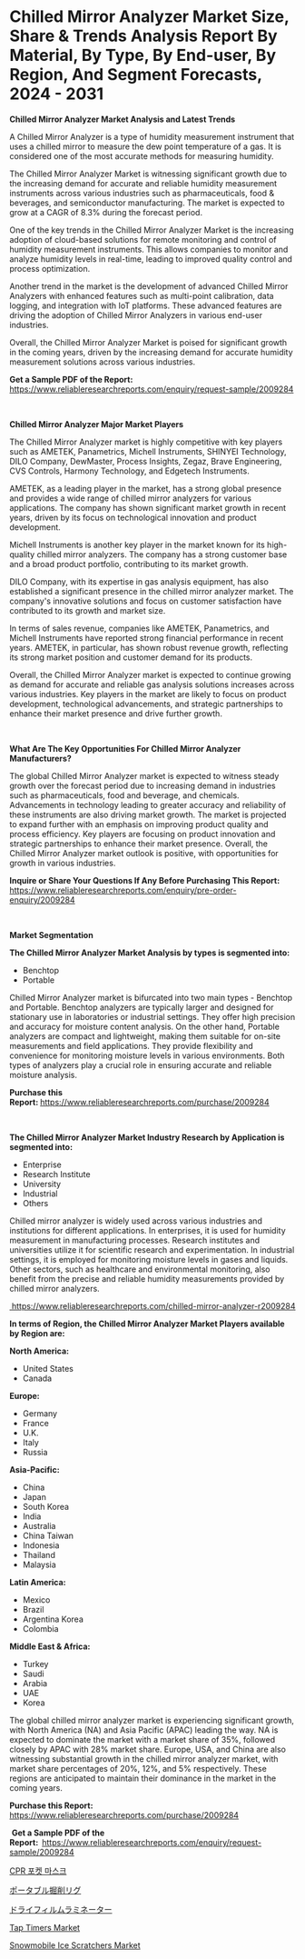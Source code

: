 <p><h1>Chilled Mirror Analyzer Market Size, Share & Trends Analysis Report By Material, By Type, By End-user, By Region, And Segment Forecasts, 2024 - 2031</h1></p><p><strong>Chilled Mirror Analyzer Market Analysis and Latest Trends</strong></p>
<p><p>A Chilled Mirror Analyzer is a type of humidity measurement instrument that uses a chilled mirror to measure the dew point temperature of a gas. It is considered one of the most accurate methods for measuring humidity.</p><p>The Chilled Mirror Analyzer Market is witnessing significant growth due to the increasing demand for accurate and reliable humidity measurement instruments across various industries such as pharmaceuticals, food & beverages, and semiconductor manufacturing. The market is expected to grow at a CAGR of 8.3% during the forecast period.</p><p>One of the key trends in the Chilled Mirror Analyzer Market is the increasing adoption of cloud-based solutions for remote monitoring and control of humidity measurement instruments. This allows companies to monitor and analyze humidity levels in real-time, leading to improved quality control and process optimization.</p><p>Another trend in the market is the development of advanced Chilled Mirror Analyzers with enhanced features such as multi-point calibration, data logging, and integration with IoT platforms. These advanced features are driving the adoption of Chilled Mirror Analyzers in various end-user industries.</p><p>Overall, the Chilled Mirror Analyzer Market is poised for significant growth in the coming years, driven by the increasing demand for accurate humidity measurement solutions across various industries.</p></p>
<p><strong>Get a Sample PDF of the Report:&nbsp;</strong> <a href="https://www.reliableresearchreports.com/enquiry/request-sample/2009284">https://www.reliableresearchreports.com/enquiry/request-sample/2009284</a></p>
<p>&nbsp;</p>
<p><strong>Chilled Mirror Analyzer Major Market Players</strong></p>
<p><p>The Chilled Mirror Analyzer market is highly competitive with key players such as AMETEK, Panametrics, Michell Instruments, SHINYEI Technology, DILO Company, DewMaster, Process Insights, Zegaz, Brave Engineering, CVS Controls, Harmony Technology, and Edgetech Instruments. </p><p>AMETEK, as a leading player in the market, has a strong global presence and provides a wide range of chilled mirror analyzers for various applications. The company has shown significant market growth in recent years, driven by its focus on technological innovation and product development.</p><p>Michell Instruments is another key player in the market known for its high-quality chilled mirror analyzers. The company has a strong customer base and a broad product portfolio, contributing to its market growth.</p><p>DILO Company, with its expertise in gas analysis equipment, has also established a significant presence in the chilled mirror analyzer market. The company's innovative solutions and focus on customer satisfaction have contributed to its growth and market size.</p><p>In terms of sales revenue, companies like AMETEK, Panametrics, and Michell Instruments have reported strong financial performance in recent years. AMETEK, in particular, has shown robust revenue growth, reflecting its strong market position and customer demand for its products.</p><p>Overall, the Chilled Mirror Analyzer market is expected to continue growing as demand for accurate and reliable gas analysis solutions increases across various industries. Key players in the market are likely to focus on product development, technological advancements, and strategic partnerships to enhance their market presence and drive further growth.</p></p>
<p>&nbsp;</p>
<p><strong>What Are The Key Opportunities For Chilled Mirror Analyzer Manufacturers?</strong></p>
<p><p>The global Chilled Mirror Analyzer market is expected to witness steady growth over the forecast period due to increasing demand in industries such as pharmaceuticals, food and beverage, and chemicals. Advancements in technology leading to greater accuracy and reliability of these instruments are also driving market growth. The market is projected to expand further with an emphasis on improving product quality and process efficiency. Key players are focusing on product innovation and strategic partnerships to enhance their market presence. Overall, the Chilled Mirror Analyzer market outlook is positive, with opportunities for growth in various industries.</p></p>
<p><strong>Inquire or Share Your Questions If Any Before Purchasing This Report:</strong> <a href="https://www.reliableresearchreports.com/enquiry/pre-order-enquiry/2009284">https://www.reliableresearchreports.com/enquiry/pre-order-enquiry/2009284</a></p>
<p>&nbsp;</p>
<p><strong>Market Segmentation</strong></p>
<p><strong>The Chilled Mirror Analyzer Market Analysis by types is segmented into:</strong></p>
<p><ul><li>Benchtop</li><li>Portable</li></ul></p>
<p><p>Chilled Mirror Analyzer market is bifurcated into two main types - Benchtop and Portable. Benchtop analyzers are typically larger and designed for stationary use in laboratories or industrial settings. They offer high precision and accuracy for moisture content analysis. On the other hand, Portable analyzers are compact and lightweight, making them suitable for on-site measurements and field applications. They provide flexibility and convenience for monitoring moisture levels in various environments. Both types of analyzers play a crucial role in ensuring accurate and reliable moisture analysis.</p></p>
<p><strong>Purchase this Report:&nbsp;</strong><a href="https://www.reliableresearchreports.com/purchase/2009284">https://www.reliableresearchreports.com/purchase/2009284</a></p>
<p>&nbsp;</p>
<p><strong>The Chilled Mirror Analyzer Market Industry Research by Application is segmented into:</strong></p>
<p><ul><li>Enterprise</li><li>Research Institute</li><li>University</li><li>Industrial</li><li>Others</li></ul></p>
<p><p>Chilled mirror analyzer is widely used across various industries and institutions for different applications. In enterprises, it is used for humidity measurement in manufacturing processes. Research institutes and universities utilize it for scientific research and experimentation. In industrial settings, it is employed for monitoring moisture levels in gases and liquids. Other sectors, such as healthcare and environmental monitoring, also benefit from the precise and reliable humidity measurements provided by chilled mirror analyzers.</p></p>
<p><a href="https://www.reliableresearchreports.com/chilled-mirror-analyzer-r2009284">&nbsp;https://www.reliableresearchreports.com/chilled-mirror-analyzer-r2009284</a></p>
<p><strong>In terms of Region, the Chilled Mirror Analyzer Market Players available by Region are:</strong></p>
<p>
    <p> <strong> North America: </strong>
        <ul>
            <li>United States</li>
            <li>Canada</li>
        </ul>
        </p> 
    <p> <strong> Europe: </strong>
        <ul>
            <li>Germany</li>
            <li>France</li>
            <li>U.K.</li>
            <li>Italy</li>
            <li>Russia</li>
        </ul>
        </p> 
    <p> <strong> Asia-Pacific: </strong>
        <ul>
            <li>China</li>
            <li>Japan</li>
            <li>South Korea</li>
            <li>India</li>
            <li>Australia</li>
            <li>China Taiwan</li>
            <li>Indonesia</li>
            <li>Thailand</li>
            <li>Malaysia</li>
        </ul>
        </p> 
    <p> <strong> Latin America: </strong>
        <ul>
            <li>Mexico</li>
            <li>Brazil</li>
            <li>Argentina Korea</li>
            <li>Colombia</li>
        </ul>
        </p> 
    <p> <strong> Middle East & Africa: </strong>
        <ul>
            <li>Turkey</li>
            <li>Saudi</li>
            <li>Arabia</li>
            <li>UAE</li>
            <li>Korea</li>
        </ul>
    </p>
    </p>
<p><p>The global chilled mirror analyzer market is experiencing significant growth, with North America (NA) and Asia Pacific (APAC) leading the way. NA is expected to dominate the market with a market share of 35%, followed closely by APAC with 28% market share. Europe, USA, and China are also witnessing substantial growth in the chilled mirror analyzer market, with market share percentages of 20%, 12%, and 5% respectively. These regions are anticipated to maintain their dominance in the market in the coming years.</p></p>
<p><strong>Purchase this Report: </strong><a href="https://www.reliableresearchreports.com/purchase/2009284">https://www.reliableresearchreports.com/purchase/2009284</a></p>
<p>&nbsp;<strong>Get a Sample PDF of the Report:&nbsp;&nbsp;</strong><a href="https://www.reliableresearchreports.com/enquiry/request-sample/2009284">https://www.reliableresearchreports.com/enquiry/request-sample/2009284</a></p>
<p><strong></strong></p>
<p><p><a href="https://github.com/chupp85/Market-Research-Report-List-2/blob/main/5838764178634.md">CPR 포켓 마스크</a></p><p><a href="https://github.com/kegley4963/Market-Research-Report-List-2/blob/main/2388211165518.md">ポータブル掘削リグ</a></p><p><a href="https://github.com/LuzHills1972/Market-Research-Report-List-1/blob/main/3789289165519.md">ドライフィルムラミネーター</a></p><p><a href="https://github.com/kumertitash/Market-Research-Report-List-1/blob/main/tap-timers-market.md">Tap Timers Market</a></p><p><a href="https://github.com/amapolalg/Market-Research-Report-List-1/blob/main/snowmobile-ice-scratchers-market.md">Snowmobile Ice Scratchers Market</a></p></p>